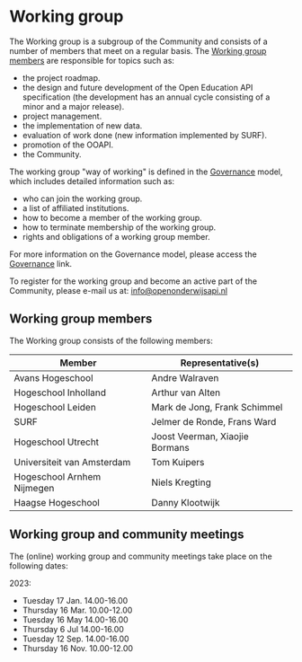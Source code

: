 # Working group

The Working group is a subgroup of the Community and consists of a number of members that meet on a regular basis. The [Working group members](#working-group-members) are responsible for topics such as:

* the project roadmap.
* the design and future development of the Open Education API specification (the development has an annual cycle consisting of a minor and a major release).
* project management.
* the implementation of new data.
* evaluation of work done (new information implemented by SURF).
* promotion of the OOAPI.
* the Community.

The working group "way of working" is defined in the [Governance](governance/) model, which includes detailed information such as:

* who can join the working group.
* a list of affiliated institutions.
* how to become a member of the working group.
* how to terminate membership of the working group.
* rights and obligations of a working group member.

For more information on the Governance model, please access the [Governance](governance/) link.

To register for the working group and become an active part of the Community, please e-mail us at: info@openonderwijsapi.nl

## Working group members

The Working group consists of the following members:

| Member                     | Representative(s)              |
| -------------------------- | ------------------------------ |
| Avans Hogeschool           | Andre Walraven                 |
| Hogeschool Inholland       | Arthur van Alten               |
| Hogeschool Leiden          | Mark de Jong, Frank Schimmel   |
| SURF                       | Jelmer de Ronde, Frans Ward    |
| Hogeschool Utrecht         | Joost Veerman, Xiaojie Bormans |
| Universiteit van Amsterdam | Tom Kuipers                    |
| Hogeschool Arnhem Nijmegen | Niels Kregting                 |
| Haagse Hogeschool          | Danny Klootwijk                |

## Working group and community meetings

The (online) working group and community meetings take place on the following dates:

2023:
* Tuesday 17 Jan. 14.00-16.00
* Thursday 16 Mar. 10.00-12.00
* Tuesday 16 May 14.00-16.00
* Thursday 6 Jul 14.00-16.00
* Tuesday 12 Sep. 14.00-16.00
* Thursday 16 Nov. 10.00-12.00

